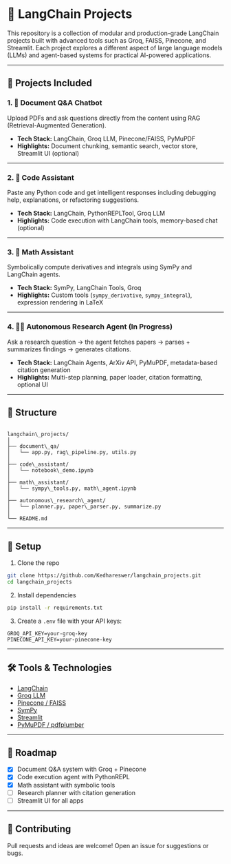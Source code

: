 # 🔗 LangChain Projects

This repository is a collection of modular and production-grade LangChain projects built with advanced tools such as Groq, FAISS, Pinecone, and Streamlit. Each project explores a different aspect of large language models (LLMs) and agent-based systems for practical AI-powered applications.

---

## 🚀 Projects Included

### 1. 📄 Document Q&A Chatbot
Upload PDFs and ask questions directly from the content using RAG (Retrieval-Augmented Generation).

- **Tech Stack:** LangChain, Groq LLM, Pinecone/FAISS, PyMuPDF
- **Highlights:** Document chunking, semantic search, vector store, Streamlit UI (optional)

---

### 2. 🧠 Code Assistant
Paste any Python code and get intelligent responses including debugging help, explanations, or refactoring suggestions.

- **Tech Stack:** LangChain, PythonREPLTool, Groq LLM
- **Highlights:** Code execution with LangChain tools, memory-based chat (optional)

---

### 3. 🧮 Math Assistant
Symbolically compute derivatives and integrals using SymPy and LangChain agents.

- **Tech Stack:** SymPy, LangChain Tools, Groq
- **Highlights:** Custom tools (`sympy_derivative`, `sympy_integral`), expression rendering in LaTeX

---

### 4. 🧑‍🔬 Autonomous Research Agent (In Progress)
Ask a research question → the agent fetches papers → parses + summarizes findings → generates citations.

- **Tech Stack:** LangChain Agents, ArXiv API, PyMuPDF, metadata-based citation generation
- **Highlights:** Multi-step planning, paper loader, citation formatting, optional UI

---

## 📂 Structure

```

langchain\_projects/
│
├── document\_qa/
│   └── app.py, rag\_pipeline.py, utils.py
│
├── code\_assistant/
│   └── notebook\_demo.ipynb
│
├── math\_assistant/
│   └── sympy\_tools.py, math\_agent.ipynb
│
├── autonomous\_research\_agent/
│   └── planner.py, paper\_parser.py, summarize.py
│
└── README.md

````

---

## 🧪 Setup

1. Clone the repo  
```bash
git clone https://github.com/Kedhareswer/langchain_projects.git
cd langchain_projects
````

2. Install dependencies

```bash
pip install -r requirements.txt
```

3. Create a `.env` file with your API keys:

```
GROQ_API_KEY=your-groq-key
PINECONE_API_KEY=your-pinecone-key
```

---

## 🛠️ Tools & Technologies

* [LangChain](https://github.com/langchain-ai/langchain)
* [Groq LLM](https://console.groq.com/)
* [Pinecone / FAISS](https://www.pinecone.io/)
* [SymPy](https://www.sympy.org/)
* [Streamlit](https://streamlit.io/)
* [PyMuPDF / pdfplumber](https://pymupdf.readthedocs.io/)

---

## 📌 Roadmap

* [x] Document Q\&A system with Groq + Pinecone
* [x] Code execution agent with PythonREPL
* [x] Math assistant with symbolic tools
* [ ] Research planner with citation generation
* [ ] Streamlit UI for all apps

---

## 🤝 Contributing

Pull requests and ideas are welcome! Open an issue for suggestions or bugs.
